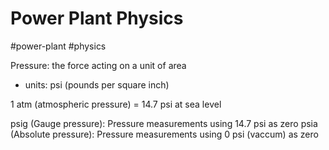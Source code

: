 # Power Plant Physics
#power-plant #physics

Pressure: the force acting on a unit of area
- units: psi (pounds per square inch)

1 atm (atmospheric pressure) = 14.7 psi at sea level

psig (Gauge pressure): Pressure measurements using 14.7 psi as zero
psia (Absolute pressure): Pressure measurements using 0 psi (vaccum) as zero



